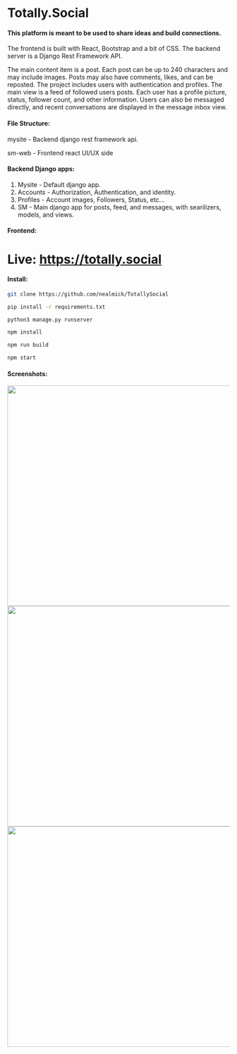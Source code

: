 # Totally.Social
#### This platform is meant to be used to share ideas and build connections.

The frontend is built with React, Bootstrap and a bit of CSS.  The backend server is a Django Rest Framework API.

The main content item is a post.  Each post can be up to 240 characters and may include images.  Posts may also have comments, likes, and can be reposted.  The project includes users with authentication and profiles.  The main view is a feed of followed users posts.  Each user has a profile picture, status, follower count, and other information.  Users can also be messaged directly, and recent conversations are displayed in the message inbox view.




#### File Structure:
mysite - Backend django rest framework api.

sm-web - Frontend react UI/UX side

#### Backend Django apps:

1.  Mysite - Default django app.
2.  Accounts - Authorization, Authentication, and identity.
3.  Profiles - Account images, Followers, Status, etc...
4.  SM - Main django app for posts, feed, and messages, with searilizers, models, and views.

#### Frontend:

# Live: https://totally.social

#### Install:

```bash
git clone https://github.com/nealmick/TotallySocial

pip install -r requirements.txt

python3 manage.py runserver

npm install

npm run build

npm start

```

#### Screenshots:
<img src="https://i.imgur.com/QgOx4Bh.png" width="1000" height="500" />
<img src="https://i.imgur.com/oK79FaY.png" width="1000" height="500" />
<img src="https://i.imgur.com/aeW43Dt.png" width="1000" height="500" />

